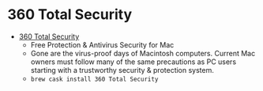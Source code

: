 # 360 Total Security
- [360 Total Security](https://www.360totalsecurity.com/features/360-total-security-mac/)
  -  Free Protection & Antivirus Security for Mac
  - Gone are the virus-proof days of Macintosh computers. Current Mac owners must follow many of the same precautions as PC users starting with a trustworthy security & protection system.
  - `brew cask install 360 Total Security`
